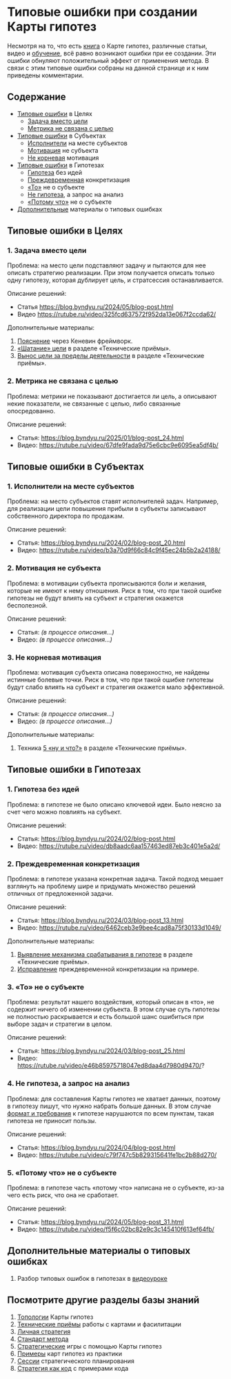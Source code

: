 # Типовые ошибки при создании Карты гипотез

Несмотря на то, что есть [книга](https://картагипотез.рф/book) о Карте гипотез, различные статьи, видео и [обучение](https://картагипотез.рф/study), всё равно возникают ошибки при ее создании. Эти ошибки обнуляют положительный эффект от применения метода. В связи с этим типовые ошибки собраны на данной странице и к ним приведены комментарии.

## Содержание

- [Типовые ошибки](#purposes) в Целях
  - [Задача вместо цели](#taskaspurposes)
  - [Метрика не связана с целью](#incorrectmetric)
- [Типовые ошибки](#subjects) в Субъектах
  - [Исполнители](#executorassubject) на месте субъектов
  - [Мотивация](#notsubjectmotivation) не субъекта
  - [Не корневая](#notrootmotivation) мотивация
- [Типовые ошибки](#hypothesis) в Гипотезах
  - [Гипотеза](#noideas) без идей
  - [Преждевременная](#taskinhypothesis) конкретизация
  - [«То»](#thennotaboutsubject) не о субъекте
  - [Не гипотеза](#requestnalysis), а запрос на анализ
  - [«Потому что»](#becausenotaboutsubject) не о субъекте
- [Дополнительные](#additional) материалы о типовых ошибках

## <a id="purposes"></a> Типовые ошибки в Целях

### <a id="taskaspurposes"></a> 1. Задача вместо цели

Проблема: на место цели подставляют задачу и пытаются для нее описать стратегию реализации. При этом получается описать только одну гипотезу, которая дублирует цель, и стратсессия останавливается.

Описание решений:
 * Статья https://blog.byndyu.ru/2024/05/blog-post.html
 * Видео https://rutube.ru/video/325fcd637572f952da13e067f2ccda62/

Дополнительные материалы:
1. [Пояснение](https://blog.byndyu.ru/2024/05/blog-post_7.html) через Кеневин фреймворк.
2. [«Шатание» цели](techniques.md#purpose-staggering) в разделе «Технические приёмы».
3. [Вынос цели за пределы деятельности](techniques.md#purpose-out) в разделе «Технические приёмы».

### <a id="incorrectmetric"></a> 2. Метрика не связана с целью

Проблема: метрики не показывают достигается ли цель, а описывают некие показатели, не связанные с целью, либо связанные опосредованно.

Описание решений:
 * Статья: https://blog.byndyu.ru/2025/01/blog-post_24.html
 * Видео: https://rutube.ru/video/67dfe9fada9d75e6cbc9e6095ea5df4b/

## <a id="subjects"></a> Типовые ошибки в Субъектах

### <a id="executorassubject"></a> 1. Исполнители на месте субъектов

Проблема: на место субъектов ставят исполнителей задач. Например, для реализации цели повышения прибыли в субъекты записывают собственного директора по продажам.

Описание решений:
 * Статья: https://blog.byndyu.ru/2024/02/blog-post_20.html
 * Видео: https://rutube.ru/video/b3a70d9f66c84c9f45ec24b5b2a24188/ 

### <a id="notsubjectmotivation"></a> 2. Мотивация не субъекта

Проблема: в мотивации субъекта прописываются боли и желания, которые не имеют к нему отношения. Риск в том, что при такой ошибке гипотезы не будут влиять на субъект и стратегия окажется бесполезной.

Описание решений:
 * Статья: _(в процессе описания...)_
 * Видео: _(в процессе описания...)_

### <a id="notrootmotivation"></a> 3. Не корневая мотивация

Проблема: мотивация субъекта описана поверхностно, не найдены истинные болевые точки. Риск в том, что при такой ошибке гипотезы будут слабо влиять на субъект и стратегия окажется мало эффективной.

Описание решений:
 * Статья: _(в процессе описания...)_
 * Видео: _(в процессе описания...)_

Дополнительные материалы:
1. Техника [5 «ну и что?»](techniques.md#subject-five) в разделе «Технические приёмы».

## <a id="hypothesis"></a> Типовые ошибки в Гипотезах

### <a id="noideas"></a> 1. Гипотеза без идей

Проблема: в гипотезе не было описано ключевой идеи. Было неясно за счет чего можно повлиять на субъект.

Описание решений:
 * Статья: https://blog.byndyu.ru/2024/02/blog-post.html
 * Видео: https://rutube.ru/video/db8aadc6aa157463ed87eb3c401e5a2d/

### <a id="taskinhypothesis"></a> 2. Преждевременная конкретизация

Проблема: в гипотезе указана конкретная задача. Такой подход мешает взглянуть на проблему шире и придумать множество  решений отличных от предложенной задачи.

Описание решений:
 * Статья: https://blog.byndyu.ru/2024/03/blog-post_13.html
 * Видео: https://rutube.ru/video/6462ceb3e9bee4cad8a75f30133d1049/

Дополнительные материалы:
1. [Выявление механизма срабатывания в гипотезе](techniques.md#hypothesis-fix-if) в разделе «Технические приёмы».
2. [Исправление](https://blog.byndyu.ru/2024/09/blog-post_4.html) преждевременной конкретизации на примере.

### <a id="thennotaboutsubject"></a> 3. «То» не о субъекте

Проблема: результат нашего воздействия, который описан в «то», не содержит ничего об изменении субъекта. В этом случае суть гипотезы не полностью раскрывается и есть большой шанс ошибиться при выборе задач и стратегии в целом.

Описание решений:
 * Статья: https://blog.byndyu.ru/2024/03/blog-post_25.html
 * Видео: https://rutube.ru/video/e46b85975718047ed8daa4d7980d9470/?

### <a id="requestnalysis"></a> 4. Не гипотеза, а запрос на анализ

Проблема: для составления Карты гипотез не хватает данных, поэтому в гипотезу пишут, что нужно набрать больше данных. В этом случае [формат и требования](README.md#hypothesisformat) к гипотезе нарушаются по всем пунктам, такая гипотеза не приносит пользы.

Описание решений:
 * Статья: https://blog.byndyu.ru/2024/04/blog-post.html
 * Видео: https://rutube.ru/video/c79f747c5b829315641fe1bc2b88d270/

### <a id="becausenotaboutsubject"></a> 5. «Потому что» не о субъекте

Проблема: в гипотезе часть «потому что» написана не о субъекте, из-за чего есть риск, что она не сработает.

Описание решений:
 * Статья: https://blog.byndyu.ru/2024/05/blog-post_31.html
 * Видео: https://rutube.ru/video/f5f6c02bc82e9c3c145410f613ef64fb/

## <a id="additional"></a> Дополнительные материалы о типовых ошибках
1. Разбор типовых ошибок в гипотезах в [видеоуроке](https://blog.byndyu.ru/2024/06/blog-post_29.html)

## Посмотрите другие разделы базы знаний
1. [Топологии](topology.md) Карты гипотез
1. [Технические приёмы](techniques.md) работы с картами и фасилитации
1. [Личная стратегия](personalstrategy.md)
1. [Стандарт метода](standard.md)
1. [Стратегические](strategicgames.md) игры с помощью Карты гипотез
1. [Примеры](examples.md) карт гипотез из практики
1. [Сессии](stratsession.md) стратегического планирования
1. [Стратегия как код](strategyascode.md) с примерами кода
